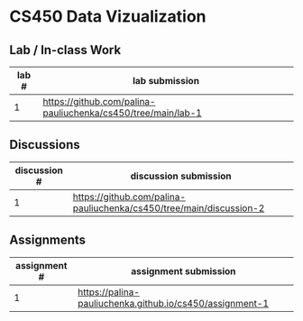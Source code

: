 # CS450 Data Vizualization

## Lab / In-class Work

| lab # | lab submission |
| ------------ | --------------------- |
| 1            | https://github.com/palina-pauliuchenka/cs450/tree/main/lab-1 |

## Discussions

| discussion # | discussion submission |
| ------------ | --------------------- |
| 1            | https://github.com/palina-pauliuchenka/cs450/tree/main/discussion-2 |


## Assignments

| assignment # | assignment submission |
| ------------ | --------------------- |
| 1            | https://palina-pauliuchenka.github.io/cs450/assignment-1 |
